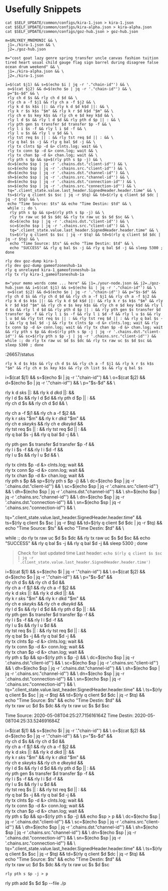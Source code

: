 
# Usefully Snippets
```
cat $SELF_UPDATE/common/configs/kira-1.json > kira-1.json 
cat $SELF_UPDATE/common/configs/kira-alpha.json > kira-alpha.json
cat $SELF_UPDATE/common/configs/goz-hub.json > goz-hub.json

m=$RLYKEY_MNEMONIC && \
 j1=./kira-1.json && \
 j2=./goz-hub.json

m="cost goat lazy genre spring transfer uncle canvas fashion tuition tired heart usual child gauge flag sign barrel during disagree false ocean drum weekend" && \
 j1=./kira-alpha.json && \
 j2=./kira-1.json

i=$(cat $j1) && s=$(echo $i | jq -r '."chain-id"') && \
 o=$(cat $j2) && d=$(echo $o | jq -r '."chain-id"') && \
 p="$s-$d" && \
 rly ch d $s && rly ch d $d && \
 rly ch a -f $j1 && rly ch a -f $j2 && \
 rly k d $s k$s ||: && rly k d $d k$d ||: && \
 rly k r $s k$s "$m" && rly k r $d k$d "$m" && \
 rly ch e $s key k$s && rly ch e $d key k$d && \
 rly l d $s && rly l d $d && rly pth d $p || : && \
 rly pth gen $s transfer $d transfer $p -f && \
 rly l i $s -f && rly l i $d -f && \
 rly l u $s && rly l u $d && \
 rly tst req $s || : && rly tst req $d || : && \
 rly q bal $s -j && rly q bal $d -j && \
 rly tx clnts $p -d &> clnts.log; wait && \
 rly tx conn $p -d &> conn.log; wait && \
 rly tx chan $p -d &> chan.log; wait && \
 rly pth s $p && sp=$(rly pth s $p -j) && \
 dc=$(echo $sp | jq -r '.chains.dst."client-id"') && \
 sc=$(echo $sp | jq -r '.chains.src."client-id"') && \
 dh=$(echo $sp | jq -r '.chains.dst."channel-id"') && \
 sh=$(echo $sp | jq -r '.chains.src."channel-id"') && \
 dn=$(echo $sp | jq -r '.chains.dst."connection-id"') && \
 sn=$(echo $sp | jq -r '.chains.src."connection-id"') && \
 tq=".client_state.value.last_header.SignedHeader.header.time" && \
 ts=$(rly q client $s $sc | jq -r $tq) && td=$(rly q client $d $dc | jq -r $tq) && \
 echo "Time Source: $ts" && echo "Time Destin: $td" && \
 while :; do \
  rly pth s $p && sp=$(rly pth s $p -j) && \
  rly tx raw uc $d $s $dc && rly tx raw uc $s $d $sc && \
  dc=$(echo $sp | jq -r '.chains.dst."client-id"') && \
  sc=$(echo $sp | jq -r '.chains.src."client-id"') && \
  tq=".client_state.value.last_header.SignedHeader.header.time" && \
  ts=$(rly q client $s $sc | jq -r $tq) && td=$(rly q client $d $dc | jq -r $tq) && \
  echo "Time Source: $ts" && echo "Time Destin: $td" && \
  echo "SUCCESS" && rly q bal $s -j && rly q bal $d -j && sleep 5300 ; done

rly dev goz-dump kira-1
rly dev goz-dump gameofzoneshub-1a
rly q unrelayed kira-1_gameofzoneshub-1a
rly tx rly kira-1_gameofzoneshub-1a

m="your memo words come ... here" && j1=./your-node.json && j2=./goz-hub.json && i=$(cat $j1) && s=$(echo $i | jq -r '."chain-id"') && \
 o=$(cat $j2) && d=$(echo $o | jq -r '."chain-id"') && p="$s-$d" && rly ch d $s && rly ch d $d && rly ch a -f $j1 && rly ch a -f $j2 && rly k d $s k$s ||: && rly k d $d k$d ||: && rly k r $s k$s "$m" && rly k r $d k$d "$m" && rly ch e $s key k$s && rly ch e $d key k$d && rly l d $s && rly l d $d && rly pth d $p || : && rly pth gen $s transfer $d transfer $p -f && rly l i $s -f && rly l i $d -f && rly l u $s && rly l u $d && rly tst req $s || : && rly tst req $d || : && rly q bal $s -j && rly q bal $d -j && rly tx clnts $p -d &> clnts.log; wait && rly tx conn $p -d &> conn.log; wait && rly tx chan $p -d &> chan.log; wait && rly pth s $p && dc=$(rly pth s $p -j | jq -r '.chains.dst."client-id"') && sc=$(rly pth s $p -j | jq -r '.chains.src."client-id"') && while :; do rly tx raw uc $d $s $dc && rly tx raw uc $s $d $sc && sleep 5300 ; done
 ```

:26657/status

`rly k d $s k$s && rly ch d $s && rly ch a -f $j1 && rly k r $s k$s "$m" && rly ch e $s key k$s && rly ch list $s && rly q bal $s`


i=$(cat $j1) && s=$(echo $i | jq -r '."chain-id"') && \
 o=$(cat $j2) && d=$(echo $o | jq -r '."chain-id"') && \
 p="$s-$d" && \
 
 rly k d $s k$s ||: && rly k d $d k$d ||: && \
 rly l d $s && rly l d $d && rly pth d $p || : && \
 rly ch d $s && rly ch d $d && \
 
 rly ch a -f $j1 && rly ch a -f $j2 && \
 rly k r $s k$s "$m" && rly k r $d k$d "$m" && \
 rly ch e $s key k$s && rly ch e $d key k$d && \
 rly tst req $s || : && rly tst req $d || : && \
 rly q bal $s -j && rly q bal $d -j && \

 rly pth gen $s transfer $d transfer $p -f && \
 rly l i $s -f && rly l i $d -f && \
 rly l u $s && rly l u $d && \
 
 rly tx clnts $p -d &> clnts.log; wait && \
 rly tx conn $p -d &> conn.log; wait && \
 rly tx chan $p -d &> chan.log; wait && \
 rly pth s $p && sp=$(rly pth s $p -j) && \
 dc=$(echo $sp | jq -r '.chains.dst."client-id"') && \
 sc=$(echo $sp | jq -r '.chains.src."client-id"') && \
 dh=$(echo $sp | jq -r '.chains.dst."channel-id"') && \
 sh=$(echo $sp | jq -r '.chains.src."channel-id"') && \
 dn=$(echo $sp | jq -r '.chains.dst."connection-id"') && \
 sn=$(echo $sp | jq -r '.chains.src."connection-id"') && \

 tq=".client_state.value.last_header.SignedHeader.header.time" && \
 ts=$(rly q client $s $sc | jq -r $tq) && td=$(rly q client $d $dc | jq -r $tq) && \
 echo "Time Source: $ts" && echo "Time Destin: $td" && \

 while :; do rly tx raw uc $d $s $dc && rly tx raw uc $s $d $sc && echo "SUCCESS" && rly q bal $s -j && rly q bal $d -j && sleep 5300 ; done

> Check for last updated time
Last header: `echo $(rly q client $s $sc | jq -r '.client_state.value.last_header.SignedHeader.header.time') `



i=$(cat $j1) && s=$(echo $i | jq -r '."chain-id"') && \
 o=$(cat $j2) && d=$(echo $o | jq -r '."chain-id"') && \
 p="$s-$d" && \
 rly ch d $s && rly ch d $d && \
 rly ch a -f $j1 && rly ch a -f $j2 && \
 rly k d $s k$s ||: && rly k d $d k$d ||: && \
 rly k r $s k$s "$m" && rly k r $d k$d "$m" && \
 rly ch e $s key k$s && rly ch e $d key k$d && \
 rly l d $s && rly l d $d && rly pth d $p || : && \
 rly pth gen $s transfer $d transfer $p -f && \
 rly l i $s -f && rly l i $d -f && \
 rly l u $s && rly l u $d && \
 rly tst req $s || : && rly tst req $d || : && \
 rly q bal $s -j && rly q bal $d -j && \
 rly tx clnts $p -d &> clnts.log; wait && \
 rly tx conn $p -d &> conn.log; wait && \
 rly tx chan $p -d &> chan.log; wait && \
 rly pth s $p && sp=$(rly pth s $p -j) && \
 dc=$(echo $sp | jq -r '.chains.dst."client-id"') && \
 sc=$(echo $sp | jq -r '.chains.src."client-id"') && \
 dh=$(echo $sp | jq -r '.chains.dst."channel-id"') && \
 sh=$(echo $sp | jq -r '.chains.src."channel-id"') && \
 dn=$(echo $sp | jq -r '.chains.dst."connection-id"') && \
 sn=$(echo $sp | jq -r '.chains.src."connection-id"') && \
 tq=".client_state.value.last_header.SignedHeader.header.time" && \
 ts=$(rly q client $s $sc | jq -r $tq) && td=$(rly q client $d $dc | jq -r $tq) && \
 echo "Time Source: $ts" && echo "Time Destin: $td" && \
 rly tx raw uc $d $s $dc && rly tx raw uc $s $d $sc


Time Source: 2020-05-08T04:25:27.715616164Z
Time Destin: 2020-05-08T04:25:33.524691684Z

i=$(cat $j1) && s=$(echo $i | jq -r '."chain-id"') && \
 o=$(cat $j2) && d=$(echo $o | jq -r '."chain-id"') && \
 p="$s-$d" && \
 rly ch d $s && rly ch d $d && \
 rly ch a -f $j1 && rly ch a -f $j2 && \
 rly k d $s k$s ||: && rly k d $d k$d ||: && \
 rly k r $s k$s "$m" && rly k r $d k$d "$m" && \
 rly ch e $s key k$s && rly ch e $d key k$d && \
 rly l d $s && rly l d $d && rly pth d $p || : && \
 rly pth gen $s transfer $d transfer $p -f && \
 rly l i $s -f && rly l i $d -f && \
 rly l u $s && rly l u $d && \
 rly tst req $s || : && rly tst req $d || : && \
 rly q bal $s -j && rly q bal $d -j && \
 rly tx clnts $p -d &> clnts.log; wait && \
 rly tx conn $p -d &> conn.log; wait && \
 rly tx chan $p -d &> chan.log; wait && \
 rly pth s $p && sp=$(rly pth s $p -j) && echo $sp > p && \
 dc=$(echo $sp | jq -r '.chains.dst."client-id"') && \
 sc=$(echo $sp | jq -r '.chains.src."client-id"') && \
 dh=$(echo $sp | jq -r '.chains.dst."channel-id"') && \
 sh=$(echo $sp | jq -r '.chains.src."channel-id"') && \
 dn=$(echo $sp | jq -r '.chains.dst."connection-id"') && \
 sn=$(echo $sp | jq -r '.chains.src."connection-id"') && \
 tq=".client_state.value.last_header.SignedHeader.header.time" && \
 ts=$(rly q client $s $sc | jq -r $tq) && td=$(rly q client $d $dc | jq -r $tq) && \
 echo "Time Source: $ts" && echo "Time Destin: $td" && \
 rly tx raw uc $d $s $dc && rly tx raw uc $s $d $sc

 ```
rly pth s $p -j > p
 ```

rly pth add $s $d $p --file ./p